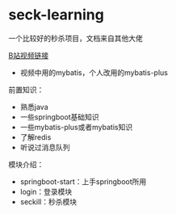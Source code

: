 # seck-learning

一个比较好的秒杀项目，文档来自其他大佬

[B站视频链接](https://www.bilibili.com/video/BV1Ha4y1e7Uj)

- 视频中用的mybatis，个人改用的mybatis-plus

前置知识：

- 熟悉java
- 一些springboot基础知识
- 一些mybatis-plus或者mybatis知识
- 了解redis
- 听说过消息队列


模块介绍：

- springboot-start：上手springboot所用
- login：登录模块
- seckill：秒杀模块
